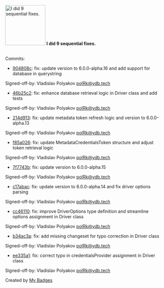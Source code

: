 <img src="https://my-badges.github.io/my-badges/fix-6+.png" alt="I did 9 sequential fixes." title="I did 9 sequential fixes." width="128">
<strong>I did 9 sequential fixes.</strong>
<br><br>

Commits:

- <a href="https://github.com/ydb-platform/ydb-js-sdk/commit/904808c5a4189d4c821dbe3aeae47e69af7835f4">904808c</a>: fix: update version to 6.0.0-alpha.16 and add support for database in querystring

Signed-off-by: Vladislav Polyakov <polRk@ydb.tech>
- <a href="https://github.com/ydb-platform/ydb-js-sdk/commit/46b25c2c92082b21c3867665c7092900d4ad04cb">46b25c2</a>: fix: enhance database retrieval logic in Driver class and add tests

Signed-off-by: Vladislav Polyakov <polRk@ydb.tech>
- <a href="https://github.com/ydb-platform/ydb-js-sdk/commit/214d913d48e6dfb246f233938bc3c6ce6edc8447">214d913</a>: fix: update metadata token refresh logic and version to 6.0.0-alpha.13

Signed-off-by: Vladislav Polyakov <polRk@ydb.tech>
- <a href="https://github.com/ydb-platform/ydb-js-sdk/commit/f85a02612201c0eb886b692d705f1ee390df535b">f85a026</a>: fix: update MetadataCredentialsToken structure and adjust token retrieval logic

Signed-off-by: Vladislav Polyakov <polRk@ydb.tech>
- <a href="https://github.com/ydb-platform/ydb-js-sdk/commit/7f7743b6aa7eb0d7595139823866a0541ec8036f">7f7743b</a>: fix: update version to 6.0.0-alpha.15

Signed-off-by: Vladislav Polyakov <polRk@ydb.tech>
- <a href="https://github.com/ydb-platform/ydb-js-sdk/commit/c17abac12832069b9811ba171b9a86d74f02a6cd">c17abac</a>: fix: update version to 6.0.0-alpha.14 and fix driver options parsing

Signed-off-by: Vladislav Polyakov <polRk@ydb.tech>
- <a href="https://github.com/ydb-platform/ydb-js-sdk/commit/cc46110e697af5e05557eb46aa2dc8a26f023fab">cc46110</a>: fix: improve DriverOptions type definition and streamline options assignment in Driver class

Signed-off-by: Vladislav Polyakov <polRk@ydb.tech>
- <a href="https://github.com/ydb-platform/ydb-js-sdk/commit/b34ac3a094f3345cc1bd9473692311dbcac04729">b34ac3a</a>: fix: add missing changeset for typo correction in Driver class

Signed-off-by: Vladislav Polyakov <polRk@ydb.tech>
- <a href="https://github.com/ydb-platform/ydb-js-sdk/commit/ee335a1c17d4fae38f8074be66ddcac7c9aef263">ee335a1</a>: fix: correct typo in credentialsProvider assignment in Driver class

Signed-off-by: Vladislav Polyakov <polRk@ydb.tech>


Created by <a href="https://github.com/my-badges/my-badges">My Badges</a>